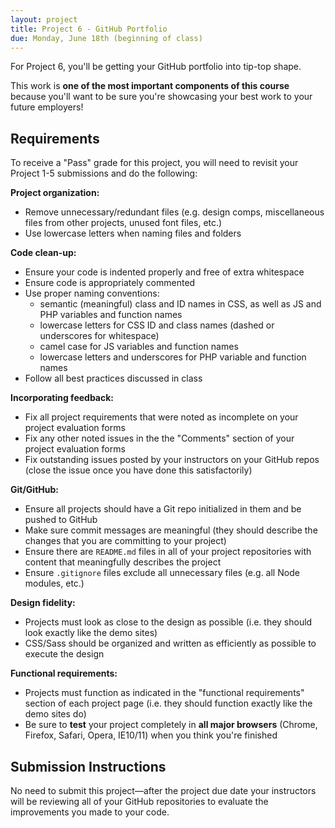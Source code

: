 ```yaml
---
layout: project
title: Project 6 - GitHub Portfolio
due: Monday, June 18th (beginning of class)
---
```


For Project 6, you'll be getting your GitHub portfolio into tip-top shape.

This work is **one of the most important components of this course** because you'll want to be sure you're showcasing your best work to your future employers!

## Requirements

To receive a "Pass" grade for this project, you will need to revisit your Project 1-5 submissions and do the following:

**Project organization:**

* Remove unnecessary/redundant files (e.g. design comps, miscellaneous files from other projects, unused font files, etc.)
* Use lowercase letters when naming files and folders

**Code clean-up:**

* Ensure your code is indented properly and free of extra whitespace
* Ensure code is appropriately commented
* Use proper naming conventions:
  * semantic (meaningful) class and ID names in CSS, as well as JS and PHP variables and function names
  * lowercase letters for CSS ID and class names (dashed or underscores for whitespace)
  * camel case for JS variables and function names
  * lowercase letters and underscores for PHP variable and function names
* Follow all best practices discussed in class

**Incorporating feedback:**

* Fix all project requirements that were noted as incomplete on your project evaluation forms
* Fix any other noted issues in the the "Comments" section of your project evaluation forms
* Fix outstanding issues posted by your instructors on your GitHub repos (close the issue once you have done this satisfactorily)

**Git/GitHub:**

* Ensure all projects should have a Git repo initialized in them and be pushed to GitHub
* Make sure commit messages are meaningful (they should describe the changes that you are committing to your project)
* Ensure there are `README.md` files in all of your project repositories with content that meaningfully describes the project
* Ensure `.gitignore` files exclude all unnecessary files (e.g. all Node modules, etc.)

**Design fidelity:**

* Projects must look as close to the design as possible (i.e. they should look exactly like the demo sites)
* CSS/Sass should be organized and written as efficiently as possible to execute the design

**Functional requirements:**

* Projects must function as indicated in the "functional requirements" section of each project page (i.e. they should function exactly like the demo sites do)
* Be sure to **test** your project completely in **all major browsers** (Chrome, Firefox, Safari, Opera, IE10/11) when you think you're finished

## Submission Instructions

No need to submit this project&mdash;after the project due date your instructors will be reviewing all of your GitHub repositories to evaluate the improvements you made to your code.
